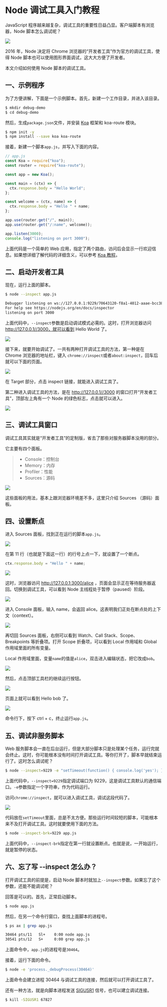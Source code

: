 # Node 调试工具入门教程

JavaScript 程序越来越复杂，调试工具的重要性日益凸显。客户端脚本有浏览器，Node 脚本怎么调试呢？

![](http://www.ruanyifeng.com/blogimg/asset/2018/bg2018031901.png)

2016 年，Node 决定将 Chrome 浏览器的“开发者工具”作为官方的调试工具，使得 Node 脚本也可以使用图形界面调试，这大大方便了开发者。

本文介绍如何使用 Node 脚本的调试工具。

## 一、示例程序

为了方便讲解，下面是一个示例脚本。首先，新建一个工作目录，并进入该目录。

```bash
$ mkdir debug-demo
$ cd debug-demo
```

然后，生成`package.json`文件，并安装 [Koa](http://www.ruanyifeng.com/blog/2017/08/koa.html) 框架和 koa-route 模块。

```bash
$ npm init -y
$ npm install --save koa koa-route
```

接着，新建一个脚本`app.js`，并写入下面的内容。

```javascript
// app.js
const Koa = require("koa");
const router = require("koa-route");

const app = new Koa();

const main = (ctx) => {
  ctx.response.body = "Hello World";
};

const welcome = (ctx, name) => {
  ctx.response.body = "Hello " + name;
};

app.use(router.get("/", main));
app.use(router.get("/:name", welcome));

app.listen(3000);
console.log("listening on port 3000");
```

上面代码是一个简单的 Web 应用，指定了两个路由，访问后会显示一行欢迎信息。如果想详细了解代码的详细含义，可以参考 [Koa 教程](http://www.ruanyifeng.com/blog/2017/08/koa.html)。

## 二、启动开发者工具

现在，运行上面的脚本。

```bash
$ node --inspect app.js

Debugger listening on ws://127.0.0.1:9229/70643120-f8a1-4012-aaae-bcc388de4ca0
For help see https://nodejs.org/en/docs/inspector
listening on port 3000
```

上面代码中，`--inspect`参数是启动调试模式必需的。这时，打开浏览器访问 http://127.0.0.1//3000，就可以看到 Hello World 了。

![](http://www.ruanyifeng.com/blogimg/asset/2018/bg2018031902.png)

接下来，就要开始调试了。一共有两种打开调试工具的方法，第一种是在 Chrome 浏览器的地址栏，键入 `chrome://inspect`或者`about:inspect`，回车后就可以下面的页面。

![](http://www.ruanyifeng.com/blogimg/asset/2018/bg2018031903.png)

在 Target 部分，点击 inspect 链接，就能进入调试工具了。

第二种进入调试工具的方法，是在 http://127.0.0.1//3000 的窗口打开“开发者工具”，顶部左上角有一个 Node 的绿色标志，点击就可以进入。

![](http://www.ruanyifeng.com/blogimg/asset/2018/bg2018031904.png)

## 三、调试工具窗口

调试工具其实就是“开发者工具”的定制版，省去了那些对服务器脚本没用的部分。

它主要有四个面板。

> - Console：控制台
> - Memory：内存
> - Profiler：性能
> - Sources：源码

![](http://www.ruanyifeng.com/blogimg/asset/2018/bg2018031905.png)

这些面板的用法，基本上跟浏览器环境差不多，这里只介绍 Sources （源码）面板。

## 四、设置断点

进入 Sources 面板，找到正在运行的脚本`app.js`。

![](http://www.ruanyifeng.com/blogimg/asset/2018/bg2018031906.png)

在第 11 行（也就是下面这一行）的行号上点一下，就设置了一个断点。

```javascript
ctx.response.body = "Hello " + name;
```

![](http://www.ruanyifeng.com/blogimg/asset/2018/bg2018031907.png)

这时，浏览器访问 http://127.0.0.1:3000/alice ，页面会显示正在等待服务器返回。切换到调试工具，可以看到 Node 主线程处于暂停（paused）阶段。

![](http://www.ruanyifeng.com/blogimg/asset/2018/bg2018031908.png)

进入 Console 面板，输入 name，会返回 alice。这表明我们正处在断点处的上下文（context）。

![](http://www.ruanyifeng.com/blogimg/asset/2018/bg2018031909.png)

再切回 Sources 面板，右侧可以看到 Watch、Call Stack、Scope、Breakpoints 等折叠项。打开 Scope 折叠项，可以看到 Local 作用域和 Global 作用域里面的所有变量。

Local 作用域里面，变量`name`的值是`alice`，双击进入编辑状态，把它改成`bob`。

![](http://www.ruanyifeng.com/blogimg/asset/2018/bg2018031910.png)

然后，点击顶部工具栏的继续运行按钮。

![](http://www.ruanyifeng.com/blogimg/asset/2018/bg2018031911.png)

页面上就可以看到 Hello bob 了。

![](http://www.ruanyifeng.com/blogimg/asset/2018/bg2018031912.png)

命令行下，按下 ctrl + c，终止运行`app.js`。

## 五、调试非服务脚本

Web 服务脚本会一直在后台运行，但是大部分脚本只是处理某个任务，运行完就会终止。这时，你可能根本没有时间打开调试工具。等你打开了，脚本早就结束运行了。这时怎么调试呢？

```bash
$ node --inspect=9229 -e "setTimeout(function() { console.log('yes'); }, 30000)"
```

上面代码中，`--inspect=9229`指定调试端口为 9229，这是调试工具默认的通信端口。`-e`参数指定一个字符串，作为代码运行。

访问`chrome://inspect`，就可以进入调试工具，调试这段代码了。

![](http://www.ruanyifeng.com/blogimg/asset/2018/bg2018031913.png)

代码放在`setTimeout`里面，总是不太方便。那些运行时间较短的脚本，可能根本来不及打开调试工具。这时就要使用下面的方法。

```bash
$ node --inspect-brk=9229 app.js
```

上面代码中，`--inspect-brk`指定在第一行就设置断点。也就是说，一开始运行，就是暂停的状态。

## 六、忘了写 --inspect 怎么办？

打开调试工具的前提是，启动 Node 脚本时就加上`--inspect`参数。如果忘了这个参数，还能不能调试呢？

回答是可以的。首先，正常启动脚本。

```bash
$ node app.js
```

然后，在另一个命令行窗口，查找上面脚本的进程号。

```bash
$ ps ax | grep app.js

30464 pts/11   Sl+    0:00 node app.js
30541 pts/12   S+     0:00 grep app.js
```

上面命令中，`app.js`的进程号是`30464`。

接着，运行下面的命令。

```bash
$ node -e 'process._debugProcess(30464)'
```

上面命令会建立进程 30464 与调试工具的连接，然后就可以打开调试工具了。

还有一种方法，就是向脚本进程发送 [SIGUSR1](https://stackoverflow.com/questions/13052548/node-js-how-to-attach-to-a-running-process-and-to-debug-the-server-with-a-conso) 信号，也可以建立调试连接。

```bash
$ kill -SIGUSR1 67827
```
